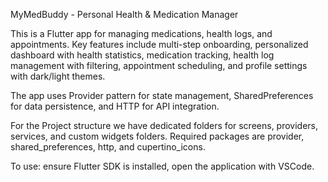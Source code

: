 MyMedBuddy - Personal Health & Medication Manager

This is a Flutter app for managing medications, health logs, and appointments. Key features include multi-step onboarding, personalized dashboard with health statistics, medication tracking, health 
log management with filtering, appointment scheduling, and profile settings with dark/light themes.

The app uses Provider pattern for state management, SharedPreferences for data persistence, and HTTP for API integration.

For the Project structure we have dedicated folders for screens, providers, services, and custom widgets folders. Required packages are provider, shared_preferences, http, and cupertino_icons.

To use: ensure Flutter SDK is installed, open the application with VSCode.